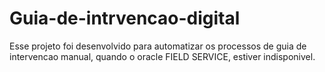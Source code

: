 # Guia-de-intrvencao-digital
Esse projeto foi desenvolvido para automatizar os processos de guia de intervencao manual, quando o oracle FIELD SERVICE, estiver  indisponivel.
